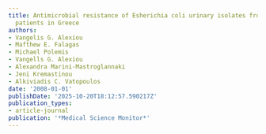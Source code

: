 ```yaml
---
title: Antimicrobial resistance of Esherichia coli urinary isolates from primary care
  patients in Greece
authors:
- Vangelis G. Alexiou
- Mafthew E. Falagas
- Michael Polemis
- Vangells G. Alexiou
- Alexandra Marini-Mastroglannaki
- Jeni Kremastinou
- Alkiviadis C. Vatopoulos
date: '2008-01-01'
publishDate: '2025-10-20T18:12:57.590217Z'
publication_types:
- article-journal
publication: '*Medical Science Monitor*'
---
```

